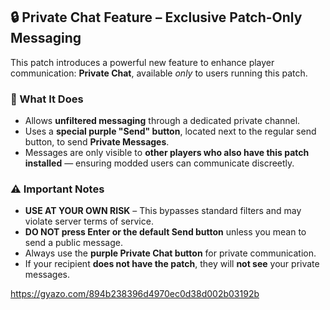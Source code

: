 ## 🔒 Private Chat Feature – Exclusive Patch-Only Messaging

This patch introduces a powerful new feature to enhance player communication: **Private Chat**, available *only* to users running this patch.

### 🔹 What It Does

- Allows **unfiltered messaging** through a dedicated private channel.
- Uses a **special purple "Send" button**, located next to the regular send button, to send **Private Messages**.
- Messages are only visible to **other players who also have this patch installed** — ensuring modded users can communicate discreetly.

### ⚠️ Important Notes

- **USE AT YOUR OWN RISK** – This bypasses standard filters and may violate server terms of service.
- **DO NOT press Enter or the default Send button** unless you mean to send a public message.
- Always use the **purple Private Chat button** for private communication.
- If your recipient **does not have the patch**, they will **not see** your private messages.

https://gyazo.com/894b238396d4970ec0d38d002b03192b
